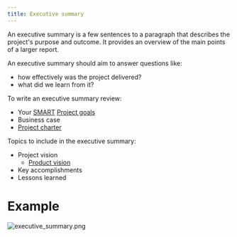 ```yaml
---
title: Executive summary
---
```

An executive summary is a few sentences to a paragraph that describes the project's 
purpose and outcome. It provides an overview of the main points of a larger report.

An executive summary should aim to answer questions like: 
- how effectively was the project delivered? 
- what did we learn from it?

To write an executive summary review:
- Your [SMART](project-initiation/smart.md) [Project goals](foundations-of-project-management/project-goals.md)
- Business case
- [Project charter](project-initiation/project-charter.md)

Topics to include in the executive summary:
- Project vision
	- [Product vision](agile-project-management/scrum/product-vision.md)
- Key accomplishments
- Lessons learned

# Example
![executive_summary.png](None)